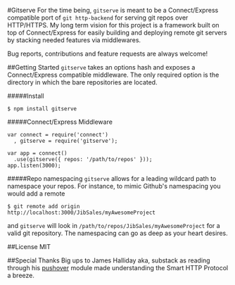 #Gitserve
For the time being, `gitserve` is meant to be a Connect/Express compatible port of `git http-backend` for serving git repos over HTTP/HTTPS. My long term vision for this project is a framework built on top of Connect/Express for easily building and deploying remote git servers by stacking needed features via middlewares.

Bug reports, contributions and feature requests are always welcome!

##Getting Started
`gitserve` takes an options hash and exposes a Connect/Express compatible middleware. The only required option is the directory in which the bare repositories are located.

#####Install
```
$ npm install gitserve
```

#####Connect/Express Middleware
```
var connect = require('connect')
  , gitserve = require('gitserve');

var app = connect()
  .use(gitserve({ repos: '/path/to/repos' }));
app.listen(3000);
```

#####Repo namespacing
`gitserve` allows for a leading wildcard path to namespace your repos. For instance, to mimic Github's namespacing you would add a remote

```
$ git remote add origin http://localhost:3000/JibSales/myAwesomeProject
```
and `gitserve` will look in `/path/to/repos/JibSales/myAwesomeProject` for a valid git repository. The namespacing can go as deep as your heart desires.

##License
MIT

##Special Thanks
Big ups to James Halliday aka, substack as reading through his [pushover](https://github.com/substack/pushover) module made understanding the Smart HTTP Protocol a breeze.